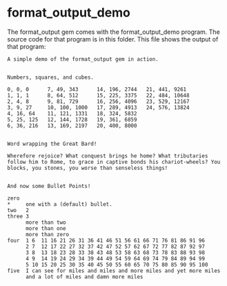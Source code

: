 # format_output_demo

The format_output gem comes with the format_output_demo program. The source
code for that program is in this folder. This file shows the output of that
program:

    A simple demo of the format_output gem in action.


    Numbers, squares, and cubes.

    0, 0, 0      7, 49, 343      14, 196, 2744   21, 441, 9261
    1, 1, 1      8, 64, 512      15, 225, 3375   22, 484, 10648
    2, 4, 8      9, 81, 729      16, 256, 4096   23, 529, 12167
    3, 9, 27     10, 100, 1000   17, 289, 4913   24, 576, 13824
    4, 16, 64    11, 121, 1331   18, 324, 5832
    5, 25, 125   12, 144, 1728   19, 361, 6859
    6, 36, 216   13, 169, 2197   20, 400, 8000


    Word wrapping the Great Bard!

    Wherefore rejoice? What conquest brings he home? What tributaries
    follow him to Rome, to grace in captive bonds his chariot-wheels? You
    blocks, you stones, you worse than senseless things!


    And now some Bullet Points!

    zero
    *     one with a (default) bullet.
    two   2
    three 3
          more than two
          more than one
          more than zero
    four  1 6  11 16 21 26 31 36 41 46 51 56 61 66 71 76 81 86 91 96
          2 7  12 17 22 27 32 37 42 47 52 57 62 67 72 77 82 87 92 97
          3 8  13 18 23 28 33 38 43 48 53 58 63 68 73 78 83 88 93 98
          4 9  14 19 24 29 34 39 44 49 54 59 64 69 74 79 84 89 94 99
          5 10 15 20 25 30 35 40 45 50 55 60 65 70 75 80 85 90 95 100
    five  I can see for miles and miles and more miles and yet more miles
          and a lot of miles and damn more miles
